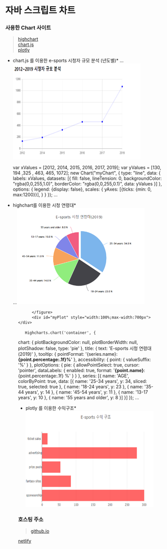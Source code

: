 # 자바 스크립트 차트

### 사용한 Chart 사이트
>[highchart](https://www.highcharts.com/)   
>[chart.js](https://www.w3schools.com/js/js_graphics_chartjs.asp)   
>[plotly](https://www.w3schools.com/js/js_graphics_plotly.asp)

 * chart.js 를 이용한   e-sports 시청자 규모 분석 (년도별)*
 ...<img src="./chart.js.png" width="400px" height="300px" title="px(픽셀) 크기 설정" alt="chart"></img>
 <canvas id="myChart" style="width:100%;max-width:600px"></canvas>
      
      var xValues = [2012, 2014, 2015, 2016, 2017, 2019];
        var yValues = [130, 194 ,325 , 463, 465, 1072];
        new Chart("myChart", {
          type: "line",
          data: {
            labels: xValues,
            datasets: [{
              fill: false,
              lineTension: 0,
              backgroundColor: "rgba(0,0,255,1.0)",
              borderColor: "rgba(0,0,255,0.1)",
              data: yValues
            }]
          },
          options: {
            legend: {display: false},
            scales: {
              yAxes: [{ticks: {min: 0, max:1200}}],
            }
          }
        }); ...

 * highchart를 이용한 시청 연령대*  
 ...<img src="./highchart.png" width="400px" height="300px" title="px(픽셀) 크기 설정" alt="highchart"></img>
  <figure class="highcharts-figure">
            <div id="container"></div>
            <p class="highcharts-description">
              
          </figure>
          <div id="myPlot" style="width:100%;max-width:700px"></div>
          
       Highcharts.chart('container', {
  chart: {
    plotBackgroundColor: null,
    plotBorderWidth: null,
    plotShadow: false,
    type: 'pie'
  },
  title: {
    text: 'E-sports 시청 연령대(2019)'
  },
  tooltip: {
    pointFormat: '{series.name}: <b>{point.percentage:.1f}%</b>'
  },
  accessibility: {
    point: {
      valueSuffix: '%'
    }
  },
  plotOptions: {
    pie: {
      allowPointSelect: true,
      cursor: 'pointer',
      dataLabels: {
        enabled: true,
        format: '<b>{point.name}</b>: {point.percentage:.1f} %'
      }
    }
  },
  series: [{
    name: 'AGE',
    colorByPoint: true,
    data: [{
      name: '25-34 years',
      y: 34,
      sliced: true,
      selected: true
    }, {
      name: '18-24 years',
      y: 23
    },  {
      name: '35-44 years',
      y: 14
    }, {
      name: '45-54 years',
      y: 11
    }, {
      name: '13-17 years',
      y: 10
    },  {
      name: '55 years and older',
      y: 8
    }]
  }]
}); ...
 
 * plotly 를 이용한 수익구조*   
<img src="./plotly.png" width="400px" height="300px" title="px(픽셀) 크기 설정" alt="plotly"></img>



     
      

### 호스팅 주소
> [github.io](https://kimcm1.github.io/chart/1109)   

[netlify](https://chartplotlyhighchart.netlify.app)
